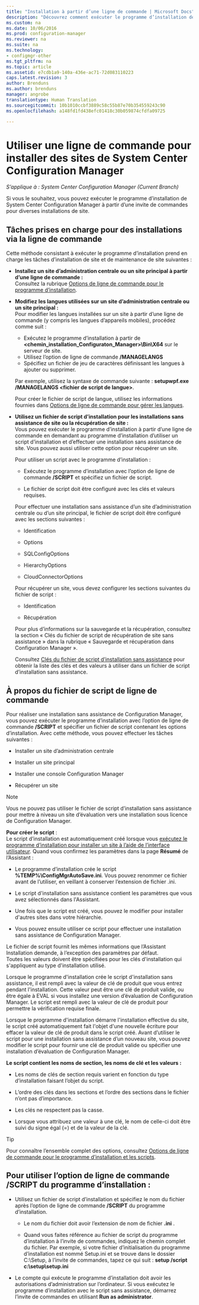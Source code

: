 ```yaml
---
title: "Installation à partir d’une ligne de commande | Microsoft Docs"
description: "Découvrez comment exécuter le programme d’installation de System Center Configuration Manager à partir d’une invite de commandes pour diverses installations de site."
ms.custom: na
ms.date: 10/06/2016
ms.prod: configuration-manager
ms.reviewer: na
ms.suite: na
ms.technology:
- configmgr-other
ms.tgt_pltfrm: na
ms.topic: article
ms.assetid: e7cdb1a9-140a-436e-ac71-72d083110223
caps.latest.revision: 3
author: Brenduns
ms.author: brenduns
manager: angrobe
translationtype: Human Translation
ms.sourcegitcommit: 10b1010ccbf3889c58c55b87e70b354559243c90
ms.openlocfilehash: a148fd1fd438efc01418c30b059874cfdfa09725

---
```

# <a name="use-a-command-line-to-install-system-center-configuration-manager-sites"></a>Utiliser une ligne de commande pour installer des sites de System Center Configuration Manager

*S’applique à : System Center Configuration Manager (Current Branch)*

 Si vous le souhaitez, vous pouvez exécuter le programme d’installation de System Center Configuration Manager à partir d’une invite de commandes pour diverses installations de site.

 ## <a name="supported-tasks-for-command-line-installs"></a>Tâches prises en charge pour des installations via la ligne de commande
 Cette méthode consistant à exécuter le programme d’installation prend en charge les tâches d’installation de site et de maintenance de site suivantes :

-   **Installez un site d’administration centrale ou un site principal à partir d’une ligne de commande :**  
  Consultez la rubrique [Options de ligne de commande pour le programme d’installation](../../../../core/servers/deploy/install/command-line-options-for-setup.md).

 -  **Modifiez les langues utilisées sur un site d’administration centrale ou un site principal :**  
    Pour modifier les langues installées sur un site à partir d’une ligne de commande (y compris les langues d’appareils mobiles), procédez comme suit :  

     -   Exécutez le programme d’installation à partir de **&lt;chemin_installation_Configuraton_Manager\>\Bin\X64** sur le serveur de site.
     -   Utilisez l’option de ligne de commande **/MANAGELANGS**
     -   Spécifiez un fichier de jeu de caractères définissant les langues à ajouter ou supprimer.  

    Par exemple, utilisez la syntaxe de commande suivante : **setupwpf.exe /MANAGELANGS &lt;fichier de script de langue\>**.  

    Pour créer le fichier de script de langue, utilisez les informations fournies dans [Options de ligne de commande pour gérer les langues](../../../../core/servers/deploy/install/command-line-options-for-setup.md#bkmk_Lang).  

 -  **Utilisez un fichier de script d’installation pour les installations sans assistance de site ou la récupération de site :**  
    Vous pouvez exécuter le programme d’installation à partir d’une ligne de commande en demandant au programme d’installation d’utiliser un script d’installation et d’effectuer une installation sans assistance de site. Vous pouvez aussi utiliser cette option pour récupérer un site.    

    Pour utiliser un script avec le programme d’installation :  

    -   Exécutez le programme d’installation avec l’option de ligne de commande **/SCRIPT** et spécifiez un fichier de script.  

    -   Le fichier de script doit être configuré avec les clés et valeurs requises.  

    Pour effectuer une installation sans assistance d’un site d’administration centrale ou d’un site principal, le fichier de script doit être configuré avec les sections suivantes :  

    -   Identification    
    -   Options    
    -   SQLConfigOptions    
    -   HierarchyOptions    

    -   CloudConnectorOptions  

    Pour récupérer un site, vous devez configurer les sections suivantes du fichier de script :  

    -   Identification  

    -   Récupération

     Pour plus d’informations sur la sauvegarde et la récupération, consultez la section « Clés du fichier de script de récupération de site sans assistance » dans la rubrique « Sauvegarde et récupération dans Configuration Manager ».  

    Consultez [Clés du fichier de script d’installation sans assistance](../../../../core/servers/deploy/install/command-line-options-for-setup.md#bkmk_Unattended) pour obtenir la liste des clés et des valeurs à utiliser dans un fichier de script d’installation sans assistance.  

## <a name="about-the-command-line-script-file"></a>À propos du fichier de script de ligne de commande  

 Pour réaliser une installation sans assistance de Configuration Manager, vous pouvez exécuter le programme d’installation avec l’option de ligne de commande **/SCRIPT** et spécifier un fichier de script contenant les options d’installation. Avec cette méthode, vous pouvez effectuer les tâches suivantes :  

-   Installer un site d’administration centrale  

-   Installer un site principal  

-   Installer une console Configuration Manager  

-   Récupérer un site  

> [!NOTE]  
>  Vous ne pouvez pas utiliser le fichier de script d’installation sans assistance pour mettre à niveau un site d’évaluation vers une installation sous licence de Configuration Manager.  

**Pour créer le script** :  
Le script d’installation est automatiquement créé lorsque vous [exécutez le programme d’installation pour installer un site à l’aide de l’interface utilisateur](../../../../core/servers/deploy/install/use-the-setup-wizard-to-install-sites.md).  Quand vous confirmez les paramètres dans la page **Résumé** de l’Assistant :  

-   Le programme d’installation crée le script **%TEMP%\ConfigMgrAutoSave.ini**.  Vous pouvez renommer ce fichier avant de l’utiliser, en veillant à conserver l’extension de fichier .ini.  

-   Le script d'installation sans assistance contient les paramètres que vous avez sélectionnés dans l'Assistant.  

-   Une fois que le script est créé, vous pouvez le modifier pour installer d'autres sites dans votre hiérarchie.  

-   Vous pouvez ensuite utiliser ce script pour effectuer une installation sans assistance de Configuration Manager.  

Le fichier de script fournit les mêmes informations que l’Assistant Installation demande, à l’exception des paramètres par défaut.   
Toutes les valeurs doivent être spécifiées pour les clés d'installation qui s'appliquent au type d'installation utilisé.  

Lorsque le programme d'installation crée le script d'installation sans assistance, il est rempli avec la valeur de clé de produit que vous entrez pendant l'installation. Cette valeur peut être une clé de produit valide, ou être égale à EVAL si vous installez une version d’évaluation de Configuration Manager. Le script est rempli avec la valeur de clé de produit pour permettre la vérification requise finale.  

Lorsque le programme d'installation démarre l'installation effective du site, le script créé automatiquement fait l'objet d'une nouvelle écriture pour effacer la valeur de clé de produit dans le script créé. Avant d’utiliser le script pour une installation sans assistance d’un nouveau site, vous pouvez modifier le script pour fournir une clé de produit valide ou spécifier une installation d’évaluation de Configuration Manager.  

**Le script contient les noms de section, les noms de clé et les valeurs :**  

-   Les noms de clés de section requis varient en fonction du type d’installation faisant l’objet du script.  

-   L’ordre des clés dans les sections et l’ordre des sections dans le fichier n’ont pas d’importance.  

-   Les clés ne respectent pas la casse.  

-   Lorsque vous attribuez une valeur à une clé, le nom de celle-ci doit être suivi du signe égal (=) et de la valeur de la clé.  

> [!TIP]  
>  Pour connaître l’ensemble complet des options, consultez [Options de ligne de commande pour le programme d’installation et les scripts](../../../../core/servers/deploy/install/command-line-options-for-setup.md).  

## <a name="to-use-the-script-setup-command-line-option"></a>Pour utiliser l’option de ligne de commande /SCRIPT du programme d’installation :

-   Utilisez un fichier de script d’installation et spécifiez le nom du fichier après l’option de ligne de commande **/SCRIPT** du programme d’installation.  

    -   Le nom du fichier doit avoir l’extension de nom de fichier **.ini** .  

    -   Quand vous faites référence au fichier de script du programme d’installation à l’invite de commandes, indiquez le chemin complet du fichier. Par exemple, si votre fichier d’initialisation du programme d’installation est nommé Setup.ini et se trouve dans le dossier C:\Setup, à l’invite de commandes, tapez ce qui suit :  **setup /script c:\setup\setup.ini**  

-   Le compte qui exécute le programme d’installation doit avoir les autorisations d’administration sur l’ordinateur. Si vous exécutez le programme d’installation avec le script sans assistance, démarrez l’invite de commandes en utilisant **Run as administrator**.  



<!--HONumber=Dec16_HO3-->



